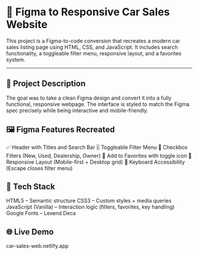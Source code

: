# 🎨 Figma to Responsive Car Sales Website

This project is a Figma-to-code conversion that recreates a modern car sales listing page using HTML, CSS, and JavaScript. It includes search functionality, a toggleable filter menu, responsive layout, and a favorites system.

---

## 📌 Project Description

The goal was to take a clean Figma design and convert it into a fully functional, responsive webpage. The interface is styled to match the Figma spec precisely while being interactive and mobile-friendly.

## 🖼️ Figma Features Recreated

✅ Header with Titles and Search Bar
🎚️ Toggleable Filter Menu
📝 Checkbox Filters (New, Used, Dealership, Owner)
💖 Add to Favorites with toggle icon
📱 Responsive Layout (Mobile-first + Desktop grid)
🎯 Keyboard Accessibility (Escape closes filter menu)

## 🧩 Tech Stack

HTML5 – Semantic structure
CSS3 – Custom styles + media queries
JavaScript (Vanilla) – Interaction logic (filters, favorites, key handling)
Google Fonts – Lexend Deca

## 🌐 Live Demo

car-sales-web.netlify.app
